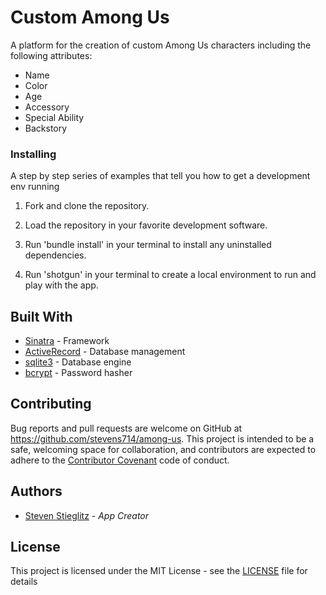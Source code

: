 # Custom Among Us

A platform for the creation of custom Among Us characters including the following attributes:

- Name
- Color
- Age
- Accessory
- Special Ability
- Backstory

### Installing

A step by step series of examples that tell you how to get a development env running

1. Fork and clone the repository.

2. Load the repository in your favorite development software.

3. Run 'bundle install' in your terminal to install any uninstalled dependencies.

4. Run 'shotgun' in your terminal to create a local environment to run and play with the app.  


## Built With

* [Sinatra](https://rubygems.org/gems/sinatra) - Framework
* [ActiveRecord](https://rubygems.org/gems/activerecord) - Database management
* [sqlite3](https://rubygems.org/gems/sqlite3) - Database engine
* [bcrypt](https://rubygems.org/gems/bcrypt) - Password hasher


## Contributing

Bug reports and pull requests are welcome on GitHub at https://github.com/stevens714/among-us. This project is intended to be a safe, welcoming space for collaboration, and contributors are expected to adhere to the [Contributor Covenant](https://www.contributor-covenant.org/) code of conduct.

## Authors

* [Steven Stieglitz](https://github.com/stevens714) - *App Creator*

## License

This project is licensed under the MIT License - see the [LICENSE](LICENSE) file for details

